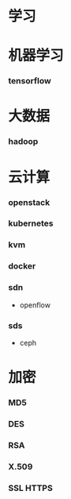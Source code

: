 # **学习**

# 机器学习
### tensorflow

# 大数据
### hadoop

# 云计算
### openstack

### kubernetes

### kvm

### docker

### sdn
* openflow

### sds
* ceph

# 加密
### MD5

### DES

### RSA

### X.509

### SSL HTTPS